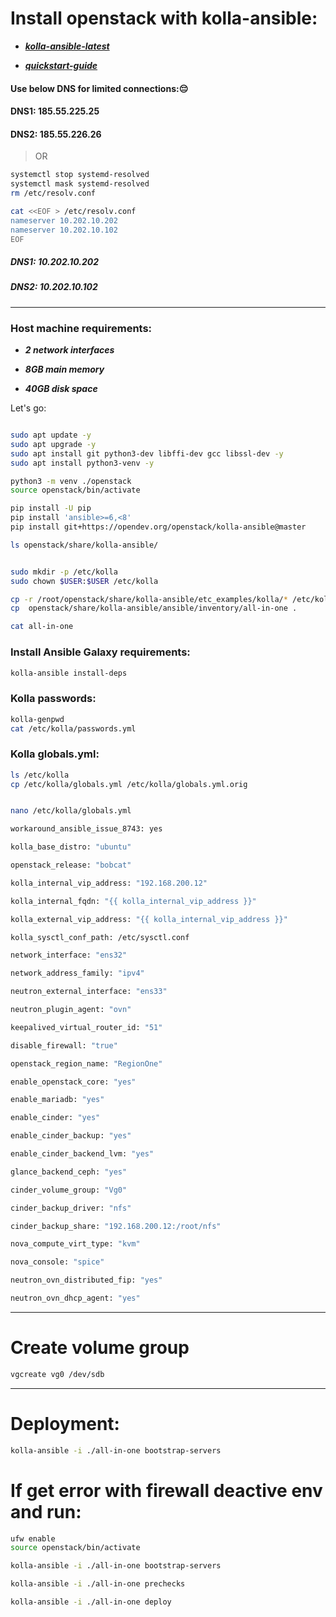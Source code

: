 # Install openstack with kolla-ansible:

- ***[kolla-ansible-latest](https://docs.openstack.org/kolla-ansible/latest/)***

- ***[quickstart-guide](https://docs.openstack.org/kolla-ansible/latest/user/quickstart.html)***

#### Use below DNS for limited connections:😔
#### DNS1:  185.55.225.25 
#### DNS2:  185.55.226.26
> OR

```bash
systemctl stop systemd-resolved
systemctl mask systemd-resolved
rm /etc/resolv.conf

cat <<EOF > /etc/resolv.conf
nameserver 10.202.10.202
nameserver 10.202.10.102
EOF
``` 
##### DNS1:  10.202.10.202   
##### DNS2:  10.202.10.102

----

### Host machine requirements:

- ***2 network interfaces***

- ***8GB main memory***

- ***40GB disk space***


Let's go:

```bash

sudo apt update -y
sudo apt upgrade -y
sudo apt install git python3-dev libffi-dev gcc libssl-dev -y
sudo apt install python3-venv -y

python3 -m venv ./openstack
source openstack/bin/activate

pip install -U pip
pip install 'ansible>=6,<8'
pip install git+https://opendev.org/openstack/kolla-ansible@master

ls openstack/share/kolla-ansible/


sudo mkdir -p /etc/kolla
sudo chown $USER:$USER /etc/kolla

cp -r /root/openstack/share/kolla-ansible/etc_examples/kolla/* /etc/kolla
cp  openstack/share/kolla-ansible/ansible/inventory/all-in-one .

cat all-in-one

```

### Install Ansible Galaxy requirements:
```bash
kolla-ansible install-deps
```

### Kolla passwords:
```bash
kolla-genpwd
cat /etc/kolla/passwords.yml
```

### Kolla globals.yml:
```bash
ls /etc/kolla
cp /etc/kolla/globals.yml /etc/kolla/globals.yml.orig


nano /etc/kolla/globals.yml

workaround_ansible_issue_8743: yes

kolla_base_distro: "ubuntu"

openstack_release: "bobcat"

kolla_internal_vip_address: "192.168.200.12"

kolla_internal_fqdn: "{{ kolla_internal_vip_address }}"

kolla_external_vip_address: "{{ kolla_internal_vip_address }}"

kolla_sysctl_conf_path: /etc/sysctl.conf

network_interface: "ens32"

network_address_family: "ipv4"

neutron_external_interface: "ens33"

neutron_plugin_agent: "ovn"

keepalived_virtual_router_id: "51"

disable_firewall: "true"

openstack_region_name: "RegionOne"

enable_openstack_core: "yes"

enable_mariadb: "yes"

enable_cinder: "yes"

enable_cinder_backup: "yes"

enable_cinder_backend_lvm: "yes"

glance_backend_ceph: "yes"

cinder_volume_group: "Vg0"

cinder_backup_driver: "nfs"

cinder_backup_share: "192.168.200.12:/root/nfs"

nova_compute_virt_type: "kvm"

nova_console: "spice"

neutron_ovn_distributed_fip: "yes"

neutron_ovn_dhcp_agent: "yes"

```

----

# Create volume group
```bash
vgcreate vg0 /dev/sdb
```

----

# Deployment:

```bash
kolla-ansible -i ./all-in-one bootstrap-servers
```

# If get error with firewall deactive env and run:

```bash
ufw enable
source openstack/bin/activate

kolla-ansible -i ./all-in-one bootstrap-servers
```

```bash
kolla-ansible -i ./all-in-one prechecks
```

```bash
kolla-ansible -i ./all-in-one deploy
```






























